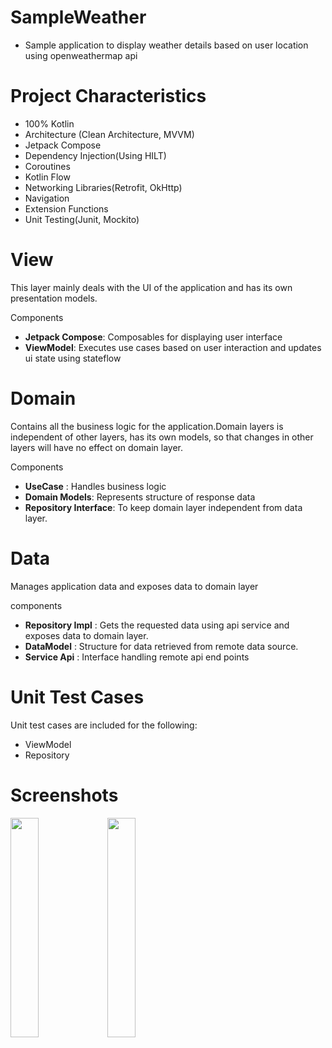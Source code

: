 # SampleWeather

- Sample application to display weather details based on user location using openweathermap api

# Project Characteristics 
- 100% Kotlin<br />
- Architecture (Clean Architecture, MVVM)<br />
- Jetpack Compose<br />
- Dependency Injection(Using HILT)<br />
- Coroutines<br />
- Kotlin Flow<br />
- Networking Libraries(Retrofit, OkHttp)<br /> 
- Navigation<br />
- Extension Functions
- Unit Testing(Junit, Mockito)<br />

 # View
 This layer mainly deals with the UI of the application and has its own presentation models.
 
 Components
 - **Jetpack Compose**: Composables for displaying user interface
 - **ViewModel**: Executes use cases based on user interaction and updates ui state using stateflow
 
 # Domain
 Contains all the business logic for the application.Domain layers is independent of other layers, has its own models, so that changes in other layers will have no effect on domain layer.
 
 Components
 - **UseCase** : Handles business logic
 - **Domain Models**: Represents structure of response data
 - **Repository Interface**: To keep domain layer independent from data layer.
 
 # Data
 Manages application data and exposes data to domain layer
 
 components
 - **Repository Impl** : Gets the requested data using api service and exposes data to domain layer. 
 - **DataModel** : Structure for data retrieved from remote data source. 
 - **Service Api** : Interface handling remote api end points
 
 # Unit Test Cases
Unit test cases are included for the following:
- ViewModel 
- Repository 

# Screenshots
 <img src="https://user-images.githubusercontent.com/16702310/229298143-86f0a9fc-961e-4c37-806a-8baddd74f4e7.png" width="30%">  <img src="https://user-images.githubusercontent.com/16702310/229298140-2c4cbf3f-a0fd-4f1c-8874-26a9d5fbfa9a.png" width="30%">

